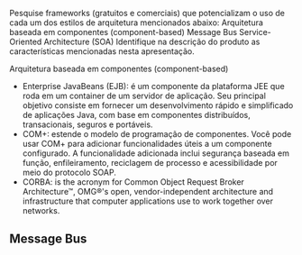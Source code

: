 Pesquise frameworks (gratuitos e comerciais) que potencializam o uso de cada
um dos estilos de arquitetura mencionados abaixo:
Arquitetura baseada em componentes (component-based)
Message Bus
Service-Oriented Architecture (SOA)
Identifique na descrição do produto as características mencionadas nesta
apresentação.

Arquitetura baseada em componentes (component-based)
  - Enterprise JavaBeans (EJB): é um componente da plataforma JEE que roda em um container de um servidor de aplicação. Seu principal objetivo consiste em fornecer um desenvolvimento rápido e simplificado de aplicações Java, com base em componentes distribuídos, transacionais, seguros e portáveis.
  - COM+: estende o modelo de programação de componentes. Você pode usar COM+ para adicionar funcionalidades úteis a um componente configurado. A funcionalidade adicionada inclui segurança baseada em função, enfileiramento, reciclagem de processo e acessibilidade por meio do protocolo SOAP.
  - CORBA: is the acronym for Common Object Request Broker Architecture™, OMG®'s open, vendor-independent architecture and infrastructure that computer applications use to work together over networks.

Message Bus
  -
